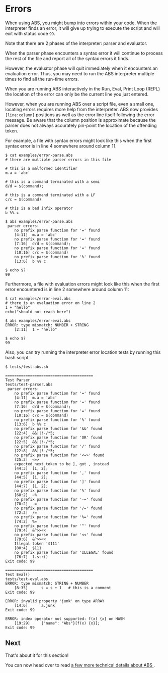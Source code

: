 # Errors

When using ABS, you might bump into errors within your code. When the interpreter finds an error, it will give up trying to execute the script and will exit with status code `99`.

Note that there are 2 phases of the interpreter: parser and evaluator.

When the parser phase encounters a syntax error it will continue to process the rest of the file and report all of the syntax errors it finds. 

However, the evaluator phase will quit immediately when it encounters an evaluation error. Thus, you may need to run the ABS interpreter multiple times to find all the run-time errors.

When you are running ABS interactively in the Run, Eval, Print Loop (REPL) the location of the error can only be the current line you just entered.

However, when you are running ABS over a script file, even a small one, locating errors requires more help from the interpreter. ABS now provides `[line:column]` positions as well as the error line itself following the error message. Be aware that the column position is approximate because the parser does not always accurately pin-point the location of the offending token.

For example, a file with syntax errors might look like this when the first syntax error is in line 4 somewhere around column 11.
```
$ cat examples/error-parse.abs
# there are multiple parser errors in this file

# this is a malformed identifier
m.a = 'abc'

# this is a command terminated with a semi
d/d = $(command);

# this is a command terminated with a LF
c/c = $(command)

# this is a bad infix operator
b %% c

$ abs examples/error-parse.abs
 parser errors:
	no prefix parse function for '=' found
	[4:11]	m.a = 'abc'
	no prefix parse function for '=' found
	[7:16]	d/d = $(command);
	no prefix parse function for '=' found
	[10:16]	c/c = $(command)
	no prefix parse function for '%' found
	[13:6]	b %% c

$ echo $?
99
```
Furthermore, a file with evaluation errors might look like this when the first error encountered is in line 2 somewhere around column 11:
```
$ cat examples/error-eval.abs
# there is an evaluation error on line 2
1 + "hello"
echo("should not reach here")

$ abs examples/error-eval.abs
ERROR: type mismatch: NUMBER + STRING
	[2:11]	1 + "hello"

$ echo $?
99
```

Also, you can try running the interpreter error location tests by running this bash script. 
```
$ tests/test-abs.sh

=======================================
Test Parser
tests/test-parser.abs
 parser errors:
	no prefix parse function for '=' found
	[4:11]	m.a = 'abc'
	no prefix parse function for '=' found
	[7:16]	d/d = $(command);
	no prefix parse function for '=' found
	[10:16]	c/c = $(command)
	no prefix parse function for '%' found
	[13:6]	b %% c
	no prefix parse function for '&&' found
	[22:4]	&&||!-/*5;
	no prefix parse function for 'OR' found
	[22:5]	&&||!-/*5;
	no prefix parse function for '/' found
	[22:8]	&&||!-/*5;
	no prefix parse function for '<=>' found
	[25:3]	<=>
	expected next token to be ], got , instead
	[44:3]	[1, 2];
	no prefix parse function for ',' found
	[44:5]	[1, 2];
	no prefix parse function for ']' found
	[44:7]	[1, 2];
	no prefix parse function for '%' found
	[68:2]	~%
	no prefix parse function for '-=' found
	[70:2]	-=
	no prefix parse function for '/=' found
	[72:2]	/=
	no prefix parse function for '%=' found
	[74:2]	%=
	no prefix parse function for '^' found
	[79:4]	&^>><<
	no prefix parse function for '<<' found
	[79:6]	&^>><<
	Illegal token '$111'
	[80:4]	$111
	no prefix parse function for 'ILLEGAL' found
	[76:7]	1.str()
Exit code: 99

=======================================
Test Eval()
tests/test-eval.abs
ERROR: type mismatch: STRING + NUMBER
	[8:35]	    s = s + 1   # this is a comment
Exit code: 99

ERROR: invalid property 'junk' on type ARRAY
	[14:6]	    a.junk
Exit code: 99

ERROR: index operator not supported: f(x) {x} on HASH
	[19:29]	    {"name": "Abs"}[f(x) {x}];  
Exit code: 99

```

## Next

That's about it for this section!

You can now head over to read [a few more technical details about ABS ](/misc/technical-details).